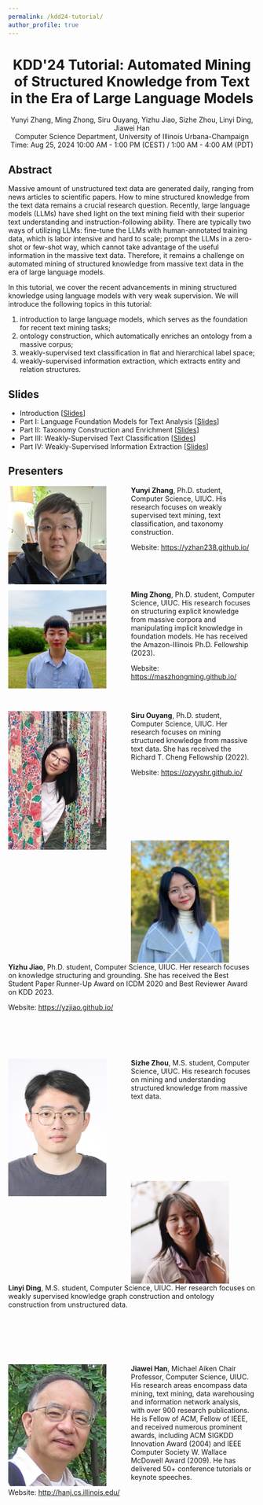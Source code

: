 ```yaml
---
permalink: /kdd24-tutorial/
author_profile: true
---
```


<center>
<h1>
KDD'24 Tutorial: Automated Mining of Structured Knowledge from Text in the Era of Large Language Models
</h1>
Yunyi Zhang, Ming Zhong, Siru Ouyang, Yizhu Jiao, Sizhe Zhou, Linyi Ding, Jiawei Han<br/>
Computer Science Department, University of Illinois Urbana-Champaign<br/>
Time: Aug 25, 2024 10:00 AM - 1:00 PM (CEST) / 1:00 AM - 4:00 AM (PDT)
</center>

## Abstract

Massive amount of unstructured text data are generated daily, ranging from news articles to scientific papers. 
How to mine structured knowledge from the text data remains a crucial research question. 
Recently, large language models (LLMs) have shed light on the text mining field with their superior text understanding and instruction-following ability. 
There are typically two ways of utilizing LLMs: fine-tune the LLMs with human-annotated training data, 
which is labor intensive and hard to scale; prompt the LLMs in a zero-shot or few-shot way, 
which cannot take advantage of the useful information in the massive text data. 
Therefore, it remains a challenge on automated mining of structured knowledge from massive text data in the era of large language models.

In this tutorial, we cover the recent advancements in mining structured knowledge using language models with very weak supervision. 
We will introduce the following topics in this tutorial: 
1. introduction to large language models, which serves as the foundation for recent text mining tasks;
2. ontology construction, which automatically enriches an ontology from a massive corpus;
3. weakly-supervised text classification in flat and hierarchical label space;
4. weakly-supervised information extraction, which extracts entity and relation structures.


## Slides
* Introduction \[[Slides]()\]
* Part I: Language Foundation Models for Text Analysis \[[Slides]()\]
* Part II: Taxonomy Construction and Enrichment \[[Slides]()\]
* Part III: Weakly-Supervised Text Classification \[[Slides]()\]
* Part IV: Weakly-Supervised Information Extraction \[[Slides]()\]

## Presenters

<img align="left" img src="/images/yunyi-zhang.jpeg" alt="Yunyi Zhang" style="width: 200px;margin-right:50px;"/>**Yunyi Zhang**, Ph.D. student, Computer Science, UIUC. His research focuses on weakly supervised text mining, text classification, and taxonomy construction.

Website: https://yzhan238.github.io/

<br/>
<br/>
<br/>

<img align="left" img src="/images/Ming_Zhong.jpg" alt="Ming Zhong" style="width: 200px;margin-right:50px;"/>**Ming Zhong**, Ph.D. student, Computer Science, UIUC. His research focuses on structuring explicit knowledge from massive corpora and manipulating implicit knowledge in foundation models. He has received the Amazon-Illinois Ph.D. Fellowship (2023).

Website: https://maszhongming.github.io/

<br/>
<br/>

<img align="left" img src="/images/Siru_Ouyang.jpg" alt="Siru Ouyang" style="width: 200px;margin-right:50px;"/>**Siru Ouyang**, Ph.D. student, Computer Science, UIUC. Her research focuses on mining structured knowledge from massive text data. She has received the Richard T. Cheng Fellowship (2022).

Website: https://ozyyshr.github.io/

<br/>
<br/>
<br/>
<br/>
<br/>
<br/>


<img align="left" img src="/images/Yizhu_Jiao.jpg" alt="Yizhu Jiao" style="width: 200px;margin-right:50px;"/>**Yizhu Jiao**, Ph.D. student, Computer Science, UIUC. Her research focuses on knowledge structuring and grounding. She has received the Best Student Paper Runner-Up Award on ICDM 2020 and Best Reviewer Award on KDD 2023.

Website: https://yzjiao.github.io/

<br/>
<br/>
<br/>
<br/>


<img align="left" img src="/images/Sizhe_Zhou.jpeg" alt="Sizhe Zhou" style="width: 200px;margin-right:50px;"/>**Sizhe Zhou**, M.S. student, Computer Science, UIUC. His research focuses on mining and understanding structured knowledge from massive text data.

<br/>
<br/>
<br/>
<br/>
<br/>
<br/>
<br/>
<br/>


<img align="left" img src="/images/Linyi_Ding.jpeg" alt="Linyi Ding" style="width: 200px;margin-right:50px;"/>**Linyi Ding**, M.S. student, Computer Science, UIUC. Her research focuses on weakly supervised knowledge graph construction and ontology construction from  unstructured data.

<br/>
<br/>
<br/>
<br/>
<br/>

<img align="left" img src="/images/Jiawei_Han.jpg" alt="Jiawei Han" style="width: 200px;margin-right:50px;"/>**Jiawei Han**, Michael Aiken Chair Professor, Computer Science, UIUC. His research areas encompass data mining, text mining, data warehousing and information network analysis, with over 900 research publications. He is Fellow of ACM, Fellow of IEEE, and received numerous prominent awards, including ACM SIGKDD Innovation Award (2004) and IEEE Computer Society W. Wallace McDowell Award (2009). He has delivered 50+ conference tutorials or keynote speeches.

Website: http://hanj.cs.illinois.edu/
